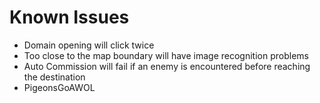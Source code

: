# Known Issues

- Domain opening will click twice
- Too close to the map boundary will have image recognition problems
- Auto Commission will fail if an enemy is encountered before reaching the destination
- PigeonsGoAWOL
